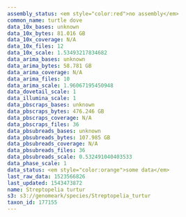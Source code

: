 ```yaml
---
assembly_status: <em style="color:red">no assembly</em>
common_name: turtle dove
data_10x_bases: unknown
data_10x_bytes: 81.016 GB
data_10x_coverage: N/A
data_10x_files: 12
data_10x_scale: 1.53493217834682
data_arima_bases: unknown
data_arima_bytes: 58.781 GB
data_arima_coverage: N/A
data_arima_files: 10
data_arima_scale: 1.96067195450948
data_dovetail_scale: 1
data_illumina_scale: 1
data_pbscraps_bases: unknown
data_pbscraps_bytes: 476.246 GB
data_pbscraps_coverage: N/A
data_pbscraps_files: 36
data_pbsubreads_bases: unknown
data_pbsubreads_bytes: 107.985 GB
data_pbsubreads_coverage: N/A
data_pbsubreads_files: 36
data_pbsubreads_scale: 0.532491040403533
data_phase_scale: 1
data_status: <em style="color:orange">some data</em>
last_raw_data: 1523566826
last_updated: 1543473872
name: Streptopelia turtur
s3: s3://genomeark/species/Streptopelia_turtur
taxon_id: 177155
---
```


